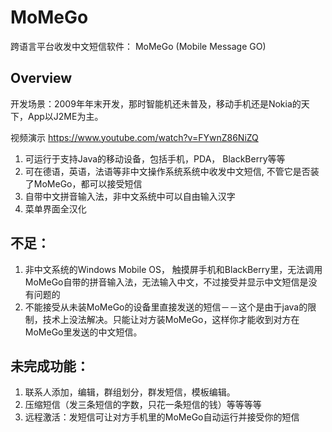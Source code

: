 # MoMeGo
跨语言平台收发中文短信软件： MoMeGo (Mobile Message GO)

## Overview

开发场景：2009年年末开发，那时智能机还未普及，移动手机还是Nokia的天下，App以J2ME为主。

视频演示
https://www.youtube.com/watch?v=FYwnZ86NiZQ

1. 可运行于支持Java的移动设备，包括手机，PDA， BlackBerry等等
2. 可在德语，英语，法语等非中文操作系统系统中收发中文短信, 不管它是否装了MoMeGo，都可以接受短信
3. 自带中文拼音输入法，非中文系统中可以自由输入汉字
4. 菜单界面全汉化

## 不足：
1. 非中文系统的Windows Mobile OS， 触摸屏手机和BlackBerry里，无法调用MoMeGo自带的拼音输入法，无法输入中文，不过接受并显示中文短信是没有问题的
2. 不能接受从未装MoMeGo的设备里直接发送的短信－－这个是由于java的限制，技术上没法解决。只能让对方装MoMeGo，这样你才能收到对方在MoMeGo里发送的中文短信。

## 未完成功能：
1. 联系人添加，编辑，群组划分，群发短信，模板编辑。
2. 压缩短信（发三条短信的字数，只花一条短信的钱）等等等等
3. 远程激活：发短信可让对方手机里的MoMeGo自动运行并接受你的短信